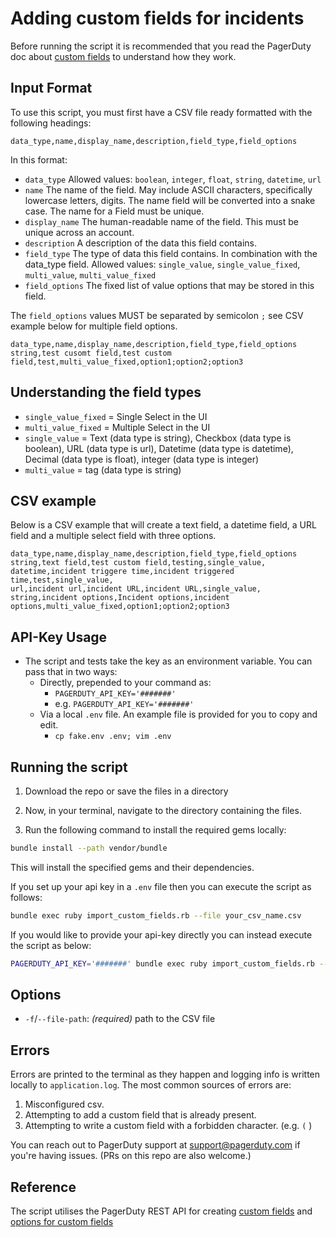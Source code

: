 # Adding custom fields for incidents

Before running the script it is recommended that you read the PagerDuty doc about [custom fields](https://support.pagerduty.com/docs/custom-fields-on-incidents) to understand how they work.

## Input Format

To use this script, you must first have a CSV file ready formatted with the following headings:

```
data_type,name,display_name,description,field_type,field_options
```

In this format:

- `data_type` Allowed values: `boolean`, `integer`, `float`, `string`, `datetime`, `url`
- `name` The name of the field. May include ASCII characters, specifically lowercase letters, digits. The name field will be converted into a snake case. The name for a Field must be unique.
- `display_name` The human-readable name of the field. This must be unique across an account.
- `description` A description of the data this field contains.
- `field_type` The type of data this field contains. In combination with the data_type field.
Allowed values: `single_value`, `single_value_fixed`, `multi_value`, `multi_value_fixed`
- `field_options` The fixed list of value options that may be stored in this field.

The `field_options` values MUST be separated by semicolon `;` see CSV example below for multiple field options.

```
data_type,name,display_name,description,field_type,field_options
string,test cusomt field,test custom field,test,multi_value_fixed,option1;option2;option3
```

## Understanding the field types
- `single_value_fixed` = Single Select in the UI
- `multi_value_fixed` = Multiple Select in the UI
- `single_value` = Text (data type is string), Checkbox (data type is boolean), URL (data type is url), Datetime (data type is datetime), Decimal (data type is float), integer (data type is integer)
- `multi_value` = tag (data type is string)

## CSV example

Below is a CSV example that will create a text field, a datetime field, a URL field and a multiple select field with three options.

```
data_type,name,display_name,description,field_type,field_options
string,text field,test custom field,testing,single_value,
datetime,incident triggere time,incident triggered time,test,single_value,
url,incident url,incident URL,incident URL,single_value,
string,incident options,Incident options,incident options,multi_value_fixed,option1;option2;option3
```

## API-Key Usage
- The script and tests take the key as an environment variable.  You can pass that in two ways:
  - Directly, prepended to your command as:
    - `PAGERDUTY_API_KEY='#######'`
    - e.g. `PAGERDUTY_API_KEY='#######'`
  - Via a local `.env` file. An example file is provided for you to copy and edit.
    - `cp fake.env .env; vim .env`

## Running the script

1. Download the repo or save the files in a directory

2. Now, in your terminal, navigate to the directory containing the files.

3. Run the following command to install the required gems locally:

```sh
bundle install --path vendor/bundle
```

This will install the specified gems and their dependencies.


If you set up your api key in a `.env` file then you can execute the script as follows:
```sh
bundle exec ruby import_custom_fields.rb --file your_csv_name.csv
```

If you would like to provide your api-key directly you can instead execute the script as below:
```sh
PAGERDUTY_API_KEY='#######' bundle exec ruby import_custom_fields.rb --file your_csv_name.csv
```

## Options

- `-f`/`--file-path`: _(required)_ path to the CSV file

## Errors

Errors are printed to the terminal as they happen and logging info is written locally to `application.log`.
The most common sources of errors are:
1. Misconfigured csv.
2. Attempting to add a custom field that is already present.
3. Attempting to write a custom field with a forbidden character. (e.g. `(` )

You can reach out to PagerDuty support at support@pagerduty.com if you're having issues.
(PRs on this repo are also welcome.)

## Reference

The script utilises the PagerDuty REST API for creating [custom fields](https://developer.pagerduty.com/api-reference/2131f556073c4-create-a-field) and [options for custom fields](https://developer.pagerduty.com/api-reference/4d93407098d46-create-a-field-option)
